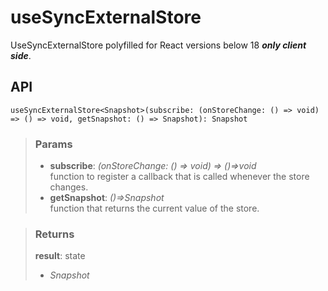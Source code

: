 # useSyncExternalStore
UseSyncExternalStore polyfilled for React versions below 18 ___only client side___.

## API

```tsx
useSyncExternalStore<Snapshot>(subscribe: (onStoreChange: () => void) => () => void, getSnapshot: () => Snapshot): Snapshot 
```

> ### Params
>
> - __subscribe__: _(onStoreChange: () => void) => ()=>void_  
function to register a callback that is called whenever the store changes.
> - __getSnapshot__: _()=>Snapshot_  
function that returns the current value of the store.
>

> ### Returns
>
> __result__: state
> - _Snapshot_  
>